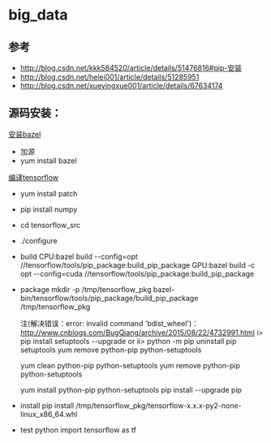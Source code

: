 # big_data

## 参考
* http://blog.csdn.net/kkk584520/article/details/51476816#pip-安装
* http://blog.csdn.net/helei001/article/details/51285951
* http://blog.csdn.net/xueyingxue001/article/details/67634174



## 源码安装：
[安装bazel](https://docs.bazel.build/versions/master/install-redhat.html)
* 加源
* yum install bazel

[编译tensorflow](http://blog.csdn.net/kkk584520/article/details/51476816#安装-tensorflow)
* yum install patch

* pip install numpy

* cd tensorflow_src
* ./configure

* build
  CPU:bazel build --config=opt //tensorflow/tools/pip_package:build_pip_package
  GPU:bazel build -c opt --config=cuda //tensorflow/tools/pip_package:build_pip_package
* package
  mkdir -p /tmp/tensorflow_pkg
  bazel-bin/tensorflow/tools/pip_package/build_pip_package /tmp/tensorflow_pkg

    注(解决错误：error: invalid command 'bdist_wheel')：
    http://www.cnblogs.com/BugQiang/archive/2015/08/22/4732991.html
    i>
    pip install setuptools --upgrade
    or
    ii>
    python -m pip uninstall pip setuptools
    yum remove python-pip python-setuptools

    yum clean python-pip python-setuptools
    yum remove python-pip python-setuptools

    yum install python-pip python-setuptools
    pip install --upgrade pip
         
* install
  pip install /tmp/tensorflow_pkg/tensorflow-x.x.x-py2-none-linux_x86_64.whl
* test
  python
  import tensorflow as tf
